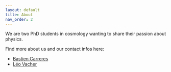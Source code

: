 ```yaml
---
layout: default
title: About
nav_order: 2
---
```


We are two PhD students in cosmology wanting to share their passion about physics. 

Find more about us and our contact infos here:

- [Bastien Carreres](https://college-doctoral.univ-amu.fr/fr/inscrit/12309)
- [Léo Vacher](https://leovacher.github.io/LeoVacher/)